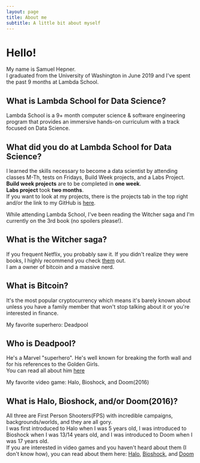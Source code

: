 ```yaml
---
layout: page
title: About me
subtitle: A little bit about myself
---
```

# Hello!    
My name is Samuel Hepner.       
I graduated from the University of Washington in June 2019 and I've spent the past 9 months at Lambda School. 
## What is Lambda School for Data Science?   
Lambda School is a 9+ month computer science & software engineering program that provides an immersive hands-on curriculum with a track       focused on Data Science.   
## What did you do at Lambda School for Data Science?   
I learned the skills necessary to become a data scientist by attending classes M-Th, tests on Fridays, Build Week projects, and a Labs Project.   
**Build week projects** are to be completed in **one week**.    
**Labs project** took **two months**.   
If you want to look at my projects, there is the projects tab in the top right and/or the link to my GitHub is [here](https://www.github.com/samuelhepner).   

While attending Lambda School, I've been reading the Witcher saga and I'm currently on the 3rd book (no spoilers please!).       

## What is the Witcher saga?    
If you frequent Netflix, you probably saw it. If you didn't realize they were books, I highly recommend you check [them](https://en.wikipedia.org/wiki/The_Witcher) out.   
I am a owner of bitcoin and a massive nerd.   
## What is Bitcoin?   
It's the most popular cryptocurrency which means it's barely known about unless you have a family member that won't stop talking about it    or you're interested in finance.   

My favorite superhero: Deadpool   
## Who is Deadpool?   
He's a Marvel "superhero". He's well known for breaking the forth wall and for his references to the Golden Girls.    
You can read all about him [here](https://superheroes.fandom.com/wiki/Deadpool)  

My favorite video game: Halo, Bioshock, and Doom(2016)    
## What is Halo, Bioshock, and/or Doom(2016)?   
All three are First Person Shooters(FPS) with incredible campaigns, backgrounds/worlds, and they are all gory.    
I was first introduced to Halo when I was 5 years old, I was introduced to Bioshock when I was 13/14 years old, and I was introduced to     Doom when I was 17 years old.    
If you are interested in video games and you haven't heard about them (I don't know how), you can read about them here: [Halo](https://en.wikipedia.org/wiki/Halo_(franchise)), [Bioshock](https://en.wikipedia.org/wiki/BioShock), and [Doom](https://en.wikipedia.org/wiki/Doom_(franchise))    
